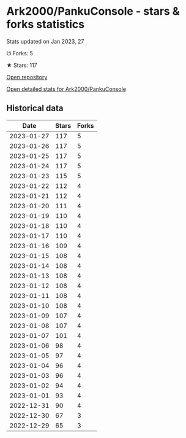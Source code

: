 # Ark2000/PankuConsole - stars & forks statistics

Stats updated on Jan 2023, 27

☋ Forks: 5

★ Stars: 117

[Open repository](https://github.com/Ark2000/PankuConsole)

[Open detailed stats for Ark2000/PankuConsole](https://reviewgithub.com/rep/Ark2000/PankuConsole)

## Historical data
| Date | Stars | Forks |
|------|-------|-------|
| 2023-01-27 | 117 | 5 | 
| 2023-01-26 | 117 | 5 | 
| 2023-01-25 | 117 | 5 | 
| 2023-01-24 | 117 | 5 | 
| 2023-01-23 | 115 | 5 | 
| 2023-01-22 | 112 | 4 | 
| 2023-01-21 | 112 | 4 | 
| 2023-01-20 | 111 | 4 | 
| 2023-01-19 | 110 | 4 | 
| 2023-01-18 | 110 | 4 | 
| 2023-01-17 | 110 | 4 | 
| 2023-01-16 | 109 | 4 | 
| 2023-01-15 | 108 | 4 | 
| 2023-01-14 | 108 | 4 | 
| 2023-01-13 | 108 | 4 | 
| 2023-01-12 | 108 | 4 | 
| 2023-01-11 | 108 | 4 | 
| 2023-01-10 | 108 | 4 | 
| 2023-01-09 | 107 | 4 | 
| 2023-01-08 | 107 | 4 | 
| 2023-01-07 | 101 | 4 | 
| 2023-01-06 | 98 | 4 | 
| 2023-01-05 | 97 | 4 | 
| 2023-01-04 | 96 | 4 | 
| 2023-01-03 | 96 | 4 | 
| 2023-01-02 | 94 | 4 | 
| 2023-01-01 | 93 | 4 | 
| 2022-12-31 | 90 | 4 | 
| 2022-12-30 | 67 | 3 | 
| 2022-12-29 | 65 | 3 | 

